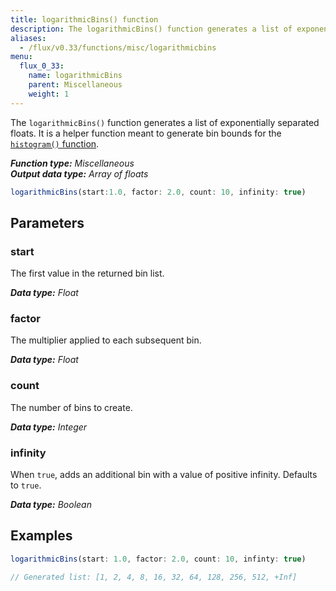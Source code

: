 ```yaml
---
title: logarithmicBins() function
description: The logarithmicBins() function generates a list of exponentially separated floats.
aliases:
  - /flux/v0.33/functions/misc/logarithmicbins
menu:
  flux_0_33:
    name: logarithmicBins
    parent: Miscellaneous
    weight: 1
---
```


The `logarithmicBins()` function generates a list of exponentially separated floats.
It is a helper function meant to generate bin bounds for the
[`histogram()` function](/flux/v0.33/functions/built-in/transformations/histogram).

_**Function type:** Miscellaneous_  
_**Output data type:** Array of floats_

```js
logarithmicBins(start:1.0, factor: 2.0, count: 10, infinity: true)
```

## Parameters

### start
The first value in the returned bin list.

_**Data type:** Float_

### factor
The multiplier applied to each subsequent bin.

_**Data type:** Float_

### count
The number of bins to create.

_**Data type:** Integer_

### infinity
When `true`, adds an additional bin with a value of positive infinity.
Defaults to `true`.

_**Data type:** Boolean_

## Examples
```js
logarithmicBins(start: 1.0, factor: 2.0, count: 10, infinty: true)

// Generated list: [1, 2, 4, 8, 16, 32, 64, 128, 256, 512, +Inf]
```
